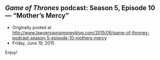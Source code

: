 ## <em>Game of Thrones</em> podcast: Season 5, Episode 10 — “Mother’s Mercy”

 * Originally posted at http://www.lawyersgunsmoneyblog.com/2015/06/game-of-thrones-podcast-season-5-episode-10-mothers-mercy
 * Friday, June 19, 2015

Enjoy!
